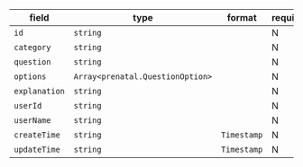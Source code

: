 | field | type | format | required | default | description |
|---|---|---|---|---|---|
| `id` | `string` |  | N |  |
| `category` | `string` |  | N |  |
| `question` | `string` |  | N |  |
| `options` | `Array<prenatal.QuestionOption>` |  | N |  |
| `explanation` | `string` |  | N |  |
| `userId` | `string` |  | N |  |
| `userName` | `string` |  | N |  |
| `createTime` | `string` | `Timestamp` | N |  |  |
| `updateTime` | `string` | `Timestamp` | N |  |  |

